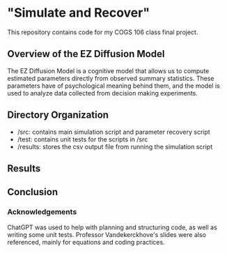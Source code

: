 # "Simulate and Recover"
This repository contains code for my COGS 106 class final project.

## Overview of the EZ Diffusion Model ##
The EZ Diffusion Model is a cognitive model that allows us to compute estimated parameters directly from observed summary statistics. These parameters have of psychological meaning behind them, and the model is used to analyze data collected from decision making experiments.

## Directory Organization ##
- /src: contains main simulation script and parameter recovery script
- /test: contains unit tests for the scripts in /src
- /results: stores the csv output file from running the simulation script

## Results ##

## Conclusion ##

### Acknowledgements ###
ChatGPT was used to help with planning and structuring code, as well as writing some unit tests. Professor Vandekerckhove's slides were also referenced, mainly for equations and coding practices.